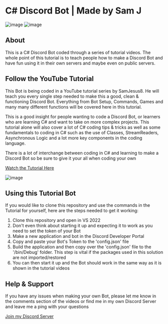 # C# Discord Bot | Made by Sam J

![image](https://user-images.githubusercontent.com/98812930/212711257-b1303cae-7f3b-4a36-aa43-a4b162967a56.png)
![image](https://user-images.githubusercontent.com/98812930/212710906-d1658e14-02e9-424c-ab48-89b66b7d2eda.png)

## About

This is a C# Discord Bot coded through a series of tutorial videos. The whole point of this tutorial is to teach people how to make a Discord Bot and have fun using it in their own servers and maybe even on public servers.

## Follow the YouTube Tutorial

This Bot is being coded in a YouTube tutorial series by SamJesus8. He will teach you every single step needed to make this a good, clean & functioning Discord Bot. Everything from Bot Setup, Commands, Games and many many different functions will be covered here in this tutorial.

This is a good insight for people wanting to code a Discord Bot, or learners who are learning C# and want to take on more complex projects. This tutorial alone will also cover a lot of C# coding tips & tricks as well as some fundamentals to coding in C# such as the use of Classes, StreamReaders, Asynchronous Logic and a lot more key components in the coding language.

There is a lot of interchange between coding in C# and learning to make a Discord Bot so be sure to give it your all when coding your own

[Watch the Tutorial Here](https://www.youtube.com/playlist?list=PLcpUxmcrEm_Bn4K-kcE9ebsQPvNcR8KZx)

![image](https://user-images.githubusercontent.com/98812930/212710320-840b87e9-2b16-4f53-ad83-733bf28bb9be.png)

## Using this Tutorial Bot

If you would like to clone this repository and use the commands in the Tutorial for yourself, here are the steps needed to get it working:

1. Clone this repository and open in VS 2022
2. Don't even think about starting it up and expecting it to work as you need to set the token of your Bot
3. Make a new application and bot in the Discord Developer Portal
4. Copy and paste your Bot's Token to the 'config.json' file
5. Build the application and then copy over the 'config.json' file to the '/bin/Debug' folder. This step is vital if the packages used in this solution are not imported/restored
6. You can then start it up and the Bot should work in the same way as it is shown in the tutorial videos

## Help & Support

If you have any issues when making your own Bot, please let me know in the comments section of the videos or find me in my own Discord Server and leave me a ping with your questions

[Join my Discord Server](https://discord.com/invite/GrcaGNSfCR)
